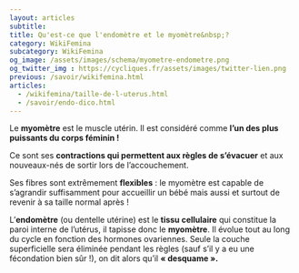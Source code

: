 ```yaml
---
layout: articles
subtitle: 
title: Qu'est-ce que l'endomètre et le myomètre&nbsp;?
category: WikiFemina
subcategory: WikiFemina
og_image: /assets/images/schema/myometre-endometre.png
og_twitter_img : https://cycliques.fr/assets/images/twitter-lien.png
previous: /savoir/wikifemina.html
articles:
  - /wikifemina/taille-de-l-uterus.html
  - /savoir/endo-dico.html
---
```

Le **myomètre** est le muscle utérin. Il est considéré comme **l’un des plus puissants du corps féminin !**

Ce sont ses **contractions qui permettent aux règles de s’évacuer** et aux nouveaux-nés de sortir lors de l’accouchement.

Ses fibres sont extrêmement **flexibles** : le myomètre est capable de s’agrandir suffisamment pour accueillir un bébé mais aussi et surtout de revenir à sa taille normal après !

L’**endomètre** (ou dentelle utérine) est le **tissu cellulaire** qui constitue la paroi interne de l’utérus, il tapisse donc le **myomètre**.
Il évolue tout au long du cycle en fonction des hormones ovariennes. Seule la couche superficielle sera éliminée pendant les règles (sauf s’il y a eu une fécondation bien sûr !), on dit alors qu’il **« desquame ».**